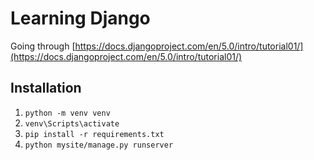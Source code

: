 # Learning Django

Going through [https://docs.djangoproject.com/en/5.0/intro/tutorial01/](https://docs.djangoproject.com/en/5.0/intro/tutorial01/)

## Installation

1. `python -m venv venv`
2. `venv\Scripts\activate`
3. `pip install -r requirements.txt`
4. `python mysite/manage.py runserver`
